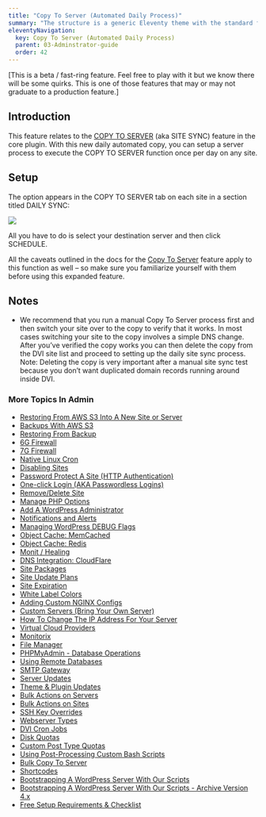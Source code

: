 ```yaml
---
title: "Copy To Server (Automated Daily Process)"
summary: "The structure is a generic Eleventy theme with the standard folder and file names."
eleventyNavigation:
  key: Copy To Server (Automated Daily Process)
  parent: 03-Adminstrator-guide
  order: 42
---
```

\[This is a beta / fast-ring feature. Feel free to play with it but we know there will be some quirks. This is one of those features that may or may not graduate to a production feature.\]

## Introduction

This feature relates to the [COPY TO SERVER](https://web.archive.org/web/20240304155631/https://developvideploy.com/documentation/wpcloud-deploy-user-guide/copy-site-to-another-server/) (aka SITE SYNC) feature in the core plugin. With this new daily automated copy, you can setup a server process to execute the COPY TO SERVER function once per day on any site.

## Setup

The option appears in the COPY TO SERVER tab on each site in a section titled DAILY SYNC:

[![](https://web.archive.org/web/20240304155631im_/https://developvideploy.com/wp-content/uploads/2022/04/wpcd-v4-267.png)](https://web.archive.org/web/20240304155631/https://developvideploy.com/wp-content/uploads/2022/04/wpcd-v4-267.png)

All you have to do is select your destination server and then click SCHEDULE.

All the caveats outlined in the docs for the [Copy To Server](https://web.archive.org/web/20240304155631/https://developvideploy.com/documentation/wpcloud-deploy-user-guide/copy-site-to-another-server/) feature apply to this function as well – so make sure you familiarize yourself with them before using this expanded feature.

## Notes

*   We recommend that you run a manual Copy To Server process first and then switch your site over to the copy to verify that it works. In most cases switching your site to the copy involves a simple DNS change. After you’ve verified the copy works you can then delete the copy from the DVI site list and proceed to setting up the daily site sync process. Note: Deleting the copy is very important after a manual site sync test because you don’t want duplicated domain records running around inside DVI.

### More Topics In Admin

*   [Restoring From AWS S3 Into A New Site or Server](https://web.archive.org/web/20240304155631/https://wpclouddeploy.com/documentation/tips-techniques-education/restoring-from-s3-into-a-new-site-or-server/)
*   [Backups With AWS S3](https://web.archive.org/web/20240304155631/https://wpclouddeploy.com/documentation/wpcloud-deploy-admin/backups-with-aws-s3/)
*   [Restoring From Backup](https://web.archive.org/web/20240304155631/https://wpclouddeploy.com/documentation/wpcloud-deploy-admin/restoring-from-backup/)
*   [6G Firewall](https://web.archive.org/web/20240304155631/https://wpclouddeploy.com/documentation/wpcloud-deploy-admin/6g-firewall/)
*   [7G Firewall](https://web.archive.org/web/20240304155631/https://wpclouddeploy.com/documentation/wpcloud-deploy-admin/7g-firewall/)
*   [Native Linux Cron](https://web.archive.org/web/20240304155631/https://wpclouddeploy.com/documentation/wpcloud-deploy-admin/native-linux-cron/)
*   [Disabling Sites](https://web.archive.org/web/20240304155631/https://wpclouddeploy.com/documentation/wpcloud-deploy-admin/disabling-sites/)
*   [Password Protect A Site (HTTP Authentication)](https://web.archive.org/web/20240304155631/https://wpclouddeploy.com/documentation/wpcloud-deploy-admin/add-basic-password-protection-to-a-site-http-authentication/)
*   [One-click Login (AKA Passwordless Logins)](https://web.archive.org/web/20240304155631/https://wpclouddeploy.com/documentation/wpcloud-deploy-admin/one-click-login-aka-passwordless-logins/)
*   [Remove/Delete Site](https://web.archive.org/web/20240304155631/https://wpclouddeploy.com/documentation/wpcloud-deploy-admin/remove-delete-site/)
*   [Manage PHP Options](https://web.archive.org/web/20240304155631/https://wpclouddeploy.com/documentation/wpcloud-deploy-admin/manage-php-options/)
*   [Add A WordPress Administrator](https://web.archive.org/web/20240304155631/https://wpclouddeploy.com/documentation/wpcloud-deploy-admin/add-a-wordpress-administrator/)
*   [Notifications and Alerts](https://web.archive.org/web/20240304155631/https://wpclouddeploy.com/documentation/wpcloud-deploy-admin/notifications/)
*   [Managing WordPress DEBUG Flags](https://web.archive.org/web/20240304155631/https://wpclouddeploy.com/documentation/wpcloud-deploy-admin/managing-wordpress-debug-flags/)
*   [Object Cache: MemCached](https://web.archive.org/web/20240304155631/https://wpclouddeploy.com/documentation/wpcloud-deploy-admin/object-cache-memcached/)
*   [Object Cache: Redis](https://web.archive.org/web/20240304155631/https://wpclouddeploy.com/documentation/wpcloud-deploy-admin/object-cache-redis/)
*   [Monit / Healing](https://web.archive.org/web/20240304155631/https://wpclouddeploy.com/documentation/wpcloud-deploy-admin/monit-healing/)
*   [DNS Integration: CloudFlare](https://web.archive.org/web/20240304155631/https://wpclouddeploy.com/documentation/wpcloud-deploy-admin/dns-integration-cloudflare/)
*   [Site Packages](https://web.archive.org/web/20240304155631/https://wpclouddeploy.com/documentation/wpcloud-deploy-admin/site-packages/)
*   [Site Update Plans](https://web.archive.org/web/20240304155631/https://wpclouddeploy.com/documentation/wpcloud-deploy-admin/site-update-plans/)
*   [Site Expiration](https://web.archive.org/web/20240304155631/https://wpclouddeploy.com/documentation/wpcloud-deploy-admin/site-expiration/)
*   [White Label Colors](https://web.archive.org/web/20240304155631/https://wpclouddeploy.com/documentation/wpcloud-deploy-admin/white-label-colors/)
*   [Adding Custom NGINX Configs](https://web.archive.org/web/20240304155631/https://wpclouddeploy.com/documentation/wpcloud-deploy-admin/adding-custom-nginx-configs/)
*   [Custom Servers (Bring Your Own Server)](https://web.archive.org/web/20240304155631/https://wpclouddeploy.com/documentation/wpcloud-deploy-admin/custom-servers-bring-your-own-server/)
*   [How To Change The IP Address For Your Server](https://web.archive.org/web/20240304155631/https://wpclouddeploy.com/documentation/wpcloud-deploy-admin/how-to-change-the-ip-address-for-your-server/)
*   [Virtual Cloud Providers](https://web.archive.org/web/20240304155631/https://wpclouddeploy.com/documentation/wpcloud-deploy-admin/virtual-cloud-providers/)
*   [Monitorix](https://web.archive.org/web/20240304155631/https://wpclouddeploy.com/documentation/wpcloud-deploy-admin/monitorix/)
*   [File Manager](https://web.archive.org/web/20240304155631/https://wpclouddeploy.com/documentation/wpcloud-deploy-admin/file-manager/)
*   [PHPMyAdmin - Database Operations](https://web.archive.org/web/20240304155631/https://wpclouddeploy.com/documentation/wpcloud-deploy-admin/phpmyadmin-database-operations/)
*   [Using Remote Databases](https://web.archive.org/web/20240304155631/https://wpclouddeploy.com/documentation/wpcloud-deploy-admin/using-remote-databases/)
*   [SMTP Gateway](https://web.archive.org/web/20240304155631/https://wpclouddeploy.com/documentation/wpcloud-deploy-admin/smtp-gateway/)
*   [Server Updates](https://web.archive.org/web/20240304155631/https://wpclouddeploy.com/documentation/wpcloud-deploy-admin/server-updates/)
*   [Theme & Plugin Updates](https://web.archive.org/web/20240304155631/https://wpclouddeploy.com/documentation/wpcloud-deploy-admin/theme-plugin-updates/)
*   [Bulk Actions on Servers](https://web.archive.org/web/20240304155631/https://wpclouddeploy.com/documentation/wpcloud-deploy-admin/bulk-actions-on-servers/)
*   [Bulk Actions on Sites](https://web.archive.org/web/20240304155631/https://wpclouddeploy.com/documentation/wpcloud-deploy-admin/bulk-actions-on-sites/)
*   [SSH Key Overrides](https://web.archive.org/web/20240304155631/https://wpclouddeploy.com/documentation/wpcloud-deploy-admin/ssh-key-overrides/)
*   [Webserver Types](https://web.archive.org/web/20240304155631/https://wpclouddeploy.com/documentation/wpcloud-deploy-admin/webserver-types/)
*   [DVI Cron Jobs](https://web.archive.org/web/20240304155631/https://wpclouddeploy.com/documentation/wpcloud-deploy-admin/wpcd-cron-jobs/)
*   [Disk Quotas](https://web.archive.org/web/20240304155631/https://wpclouddeploy.com/documentation/wpcloud-deploy-admin/disk-quotas/)
*   [Custom Post Type Quotas](https://web.archive.org/web/20240304155631/https://wpclouddeploy.com/documentation/wpcloud-deploy-admin/custom-post-type-quotas/)
*   [Using Post-Processing Custom Bash Scripts](https://web.archive.org/web/20240304155631/https://wpclouddeploy.com/documentation/wpcloud-deploy-admin/using-post-processing-custom-bash-scripts/)
*   [Bulk Copy To Server](https://web.archive.org/web/20240304155631/https://wpclouddeploy.com/documentation/wpcloud-deploy-admin/bulk-copy-to-server/)
*   [Shortcodes](https://web.archive.org/web/20240304155631/https://wpclouddeploy.com/documentation/wpcloud-deploy-admin/shortcodes/)
*   [Bootstrapping A WordPress Server With Our Scripts](https://web.archive.org/web/20240304155631/https://wpclouddeploy.com/documentation/wpcloud-deploy-admin/bootstrapping-a-wordpress-server-with-our-scripts/)
*   [Bootstrapping A WordPress Server With Our Scripts - Archive Version 4.x](https://web.archive.org/web/20240304155631/https://wpclouddeploy.com/documentation/wpcloud-deploy-admin/bootstrapping-a-wordpress-server-with-our-scripts-version-4-x/)
*   [Free Setup Requirements & Checklist](https://web.archive.org/web/20240304155631/https://wpclouddeploy.com/documentation/wpcloud-deploy-admin/free-setup-requirements-checklist/)
